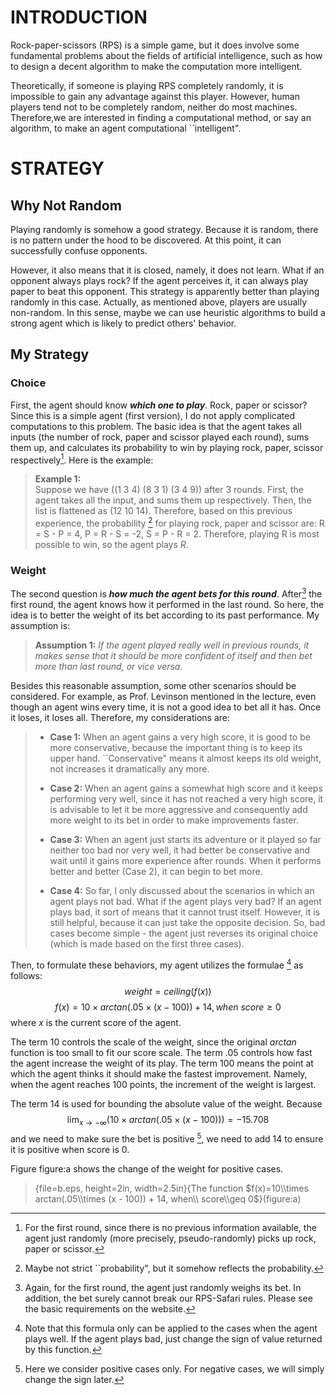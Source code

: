 # INTRODUCTION

Rock-paper-scissors (RPS) is a simple game, but it does involve
some fundamental problems about the fields of artificial
intelligence, such as how to design a decent algorithm to make the
computation more intelligent.

Theoretically, if someone is playing RPS completely randomly, it is
impossible to gain any advantage against this player. However,
human players tend not to be completely random, neither do most
machines. Therefore,we are interested in finding a computational
method, or say an algorithm, to make an agent computational
\`\`intelligent".

# STRATEGY

## Why Not Random

Playing randomly is somehow a good strategy. Because it is random,
there is no pattern under the hood to be discovered. At this point,
it can successfully confuse opponents.

However, it also means that it is closed, namely, it does not
learn. What if an opponent always plays rock? If the agent
perceives it, it can always play paper to beat this opponent. This
strategy is apparently better than playing randomly in this case.
Actually, as mentioned above, players are usually non-random. In
this sense, maybe we can use heuristic algorithms to build a strong
agent which is likely to predict others' behavior.

## My Strategy

### Choice

First, the agent should know ***which one to play***. Rock, paper
or scissor? Since this is a simple agent (first version), I do not
apply complicated computations to this problem. The basic idea is
that the agent takes all inputs (the number of rock, paper and
scissor played each round), sums them up, and calculates its
probability to win by playing rock, paper, scissor
respectively[^1]. Here is the example:

> **Example 1:**  
> Suppose we have ((1 3 4) (8 3 1) (3 4 9)) after 3 rounds. First,
> the agent takes all the input, and sums them up respectively. Then,
> the list is flattened as (12 10 14). Therefore, based on this
> previous experience, the probability [^2] for playing rock, paper
> and scissor are: R = S - P = 4, P = R - S = -2, S = P - R = 2.
> Therefore, playing R is most possible to win, so the agent plays
> $R$.

### Weight

The second question is
***how much the agent bets for this round***. After[^3] the first
round, the agent knows how it performed in the last round. So here,
the idea is to better the weight of its bet according to its past
performance. My assumption is:

> **Assumption 1:**
> *If the agent played really well in previous rounds, it makes sense that it should be more confident of itself and then bet more than last round, or vice versa.*

Besides this reasonable assumption, some other scenarios should be
considered. For example, as Prof. Levinson mentioned in the
lecture, even though an agent wins every time, it is not a good
idea to bet all it has. Once it loses, it loses all. Therefore, my
considerations are:

> -   **Case 1:** When an agent gains a very high score, it is good
>     to be more conservative, because the important thing is to keep its
>     upper hand. \`\`Conservative" means it almost keeps its old weight,
>     not increases it dramatically any more.
> 
> -   **Case 2:** When an agent gains a somewhat high score and it
>     keeps performing very well, since it has not reached a very high
>     score, it is advisable to let it be more aggressive and
>     consequently add more weight to its bet in order to make
>     improvements faster.
> 
> -   **Case 3:** When an agent just starts its adventure or it
>     played so far neither too bad nor very well, it had better be
>     conservative and wait until it gains more experience after rounds.
>     When it performs better and better (Case 2), it can begin to bet
>     more.
> 
> -   **Case 4:** So far, I only discussed about the scenarios in
>     which an agent plays not bad. What if the agent plays very bad? If
>     an agent plays bad, it sort of means that it cannot trust itself.
>     However, it is still helpful, because it can just take the opposite
>     decision. So, bad cases become simple - the agent just reverses its
>     original choice (which is made based on the first three cases).
> 

Then, to formulate these behaviors, my agent utilizes the formulae
[^4] as follows: $$
weight=ceiling(f(x))
$$
$$
f(x)=10\times arctan(.05\times (x - 100)) + 14, when\ score\geq 0
$$
where $x$ is the current score of the agent.

The term 10 controls the scale of the weight, since the original
$arctan$ function is too small to fit our score scale. The term .05
controls how fast the agent increase the weight of its play. The
term 100 means the point at which the agent thinks it should make
the fastest improvement. Namely, when the agent reaches 100 points,
the increment of the weight is largest.

The term 14 is used for bounding the absolute value of the weight.
Because
$$
\lim_{x \to -\infty} (10\times arctan(.05\times (x - 100))) = -15.708
$$
and we need to make sure the bet is positive [^5], we need to add
14 to ensure it is positive when score is 0.

Figure figure:a shows the change of the weight for positive cases.

> {file=b.eps, height=2in, width=2.5in}{The function $f(x)=10\\times arctan(.05\\times (x - 100)) + 14, when\\ score\\geq 0$}(figure:a)


[^1]:
    For the first round, since there is no previous information
    available, the agent just randomly (more precisely,
    pseudo-randomly) picks up rock, paper or scissor.

[^2]:
    Maybe not strict \`\`probability", but it somehow reflects the
    probability.

[^3]:
    Again, for the first round, the agent just randomly weighs its bet.
    In addition, the bet surely cannot break our RPS-Safari rules.
    Please see the basic requirements on the website.

[^4]:
    Note that this formula only can be applied to the cases when the
    agent plays well. If the agent plays bad, just change the sign of
    value returned by this function.

[^5]:
    Here we consider positive cases only. For negative cases, we will
    simply change the sign later.


